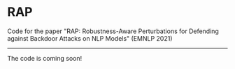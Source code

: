 # RAP
Code for the paper "RAP: Robustness-Aware Perturbations for Defending against Backdoor Attacks on NLP Models" (EMNLP 2021)  

---
The code is coming soon!
